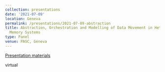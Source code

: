 ```yaml
---
collection: presentations
date: '2021-07-09'
location: Geneva
permalink: /presentations/2021-07-09-abstraction
title: Abstraction, Orchestration and Modelling of Data Movement in Heterogeneous
  Memory Systems
type: Panel
venue: PASC, Geneva
---
```


[Presentation materials](https://pasc21.pasc-conference.org/program/schedule/presentation/?id=msa366&sess=sess115)

virtual
